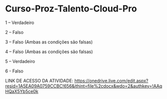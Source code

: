 # Curso-Proz-Talento-Cloud-Pro

1 – Verdadeiro 

2 – Falso 

3 – Falso (Ambas as condições são falsas) 

4 – Falso (Ambas as condições são falsas) 

5 – Verdadeiro  

6 - Falso 

LINK DE ACESSO DA ATIVIDADE: 
https://onedrive.live.com/edit.aspx?resid=1A5EA09A0759CCBC!656&ithint=file%2cdocx&wdo=2&authkey=!AAqHQaX5Yb5ce0k

